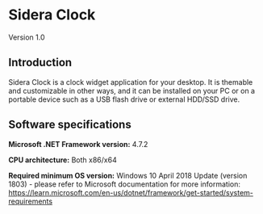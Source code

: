 # Sidera Clock
Version 1.0

## Introduction
Sidera Clock is a clock widget application for your desktop. It is themable and customizable in other ways, and it can be installed on your PC or on a portable device such as a USB flash drive or external HDD/SSD drive.

## Software specifications
**Microsoft .NET Framework version:**
4.7.2

**CPU architecture:**
Both x86/x64

**Required minimum OS version:**
Windows 10 April 2018 Update (version 1803) - please refer to Microsoft documentation for more information: https://learn.microsoft.com/en-us/dotnet/framework/get-started/system-requirements
